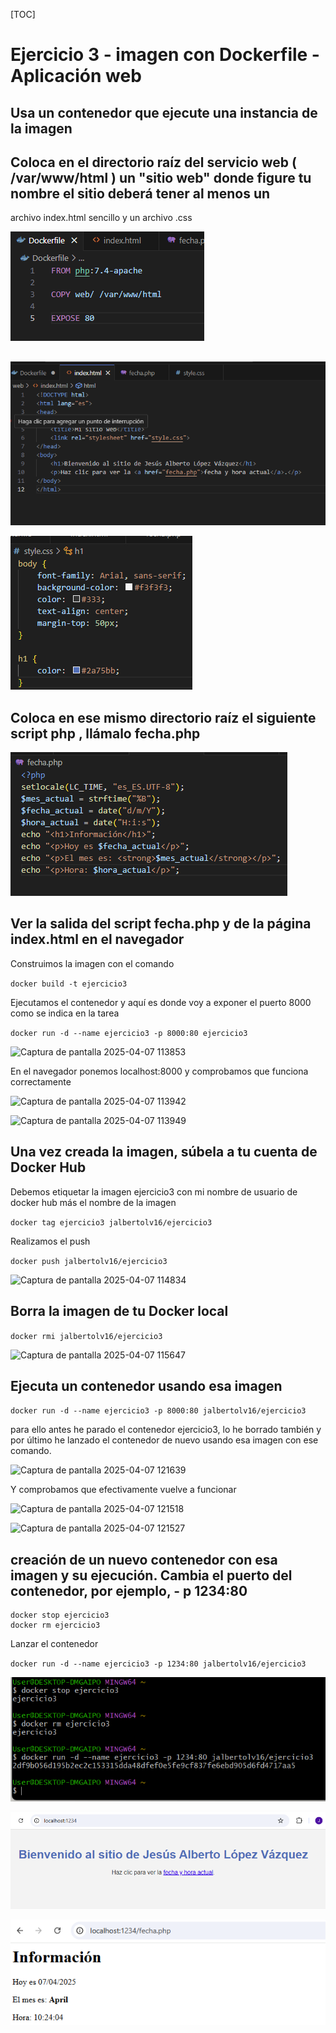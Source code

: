 [TOC]

# Ejercicio 3 - imagen con Dockerfile - Aplicación web
## Usa un contenedor que ejecute una instancia de la imagen

## Coloca en el directorio raíz del servicio web ( /var/www/html ) un "sitio web" donde figure tu nombre el sitio deberá tener al menos un
archivo index.html sencillo y un archivo .css

![Captura de pantalla 2025-04-07 112247](./README.assets/Captura%20de%20pantalla%202025-04-07%20112247.png)

## 



![Captura de pantalla 2025-04-07 111938](./README.assets/Captura%20de%20pantalla%202025-04-07%20111938.png)

![Captura de pantalla 2025-04-07 111951](./README.assets/Captura%20de%20pantalla%202025-04-07%20111951.png)



## Coloca en ese mismo directorio raíz el siguiente script php , llámalo fecha.php
![Captura de pantalla 2025-04-07 111958](./README.assets/Captura%20de%20pantalla%202025-04-07%20111958-1744018050707-15.png)

## Ver la salida del script fecha.php y de la página index.html en el navegador

Construimos la imagen con el comando 

```docker build -t ejercicio3```

Ejecutamos el contenedor y aquí es donde voy a exponer el puerto 8000 como se indica en la tarea

```docker run -d --name ejercicio3 -p 8000:80 ejercicio3```



![Captura de pantalla 2025-04-07 113853](./README.assets/Captura%20de%20pantalla%202025-04-07%20113853.png)

En el navegador ponemos localhost:8000 y comprobamos que funciona correctamente

![Captura de pantalla 2025-04-07 113942](./README.assets/Captura%20de%20pantalla%202025-04-07%20113942.png)

![Captura de pantalla 2025-04-07 113949](./README.assets/Captura%20de%20pantalla%202025-04-07%20113949.png)

## Una vez creada la imagen, súbela a tu cuenta de Docker Hub

Debemos etiquetar la imagen ejercicio3 con mi nombre de usuario de docker hub más el nombre de la imagen

`docker tag ejercicio3 jalbertolv16/ejercicio3`

Realizamos el push

`docker push jalbertolv16/ejercicio3`

![Captura de pantalla 2025-04-07 114834](./README.assets/Captura%20de%20pantalla%202025-04-07%20114834.png)

## Borra la imagen de tu Docker local

`docker rmi jalbertolv16/ejercicio3`

![Captura de pantalla 2025-04-07 115647](./README.assets/Captura%20de%20pantalla%202025-04-07%20115647.png)

## Ejecuta un contenedor usando esa imagen

`docker run -d --name ejercicio3 -p 8000:80 jalbertolv16/ejercicio3`

para ello antes he parado el contenedor ejercicio3, lo he borrado también y por último he lanzado el contenedor de nuevo usando esa imagen con ese comando.

![Captura de pantalla 2025-04-07 121639](./README.assets/Captura%20de%20pantalla%202025-04-07%20121639.png)

Y comprobamos que efectivamente vuelve a funcionar

![Captura de pantalla 2025-04-07 121518](./README.assets/Captura%20de%20pantalla%202025-04-07%20121518.png)

![Captura de pantalla 2025-04-07 121527](./README.assets/Captura%20de%20pantalla%202025-04-07%20121527.png)

## creación de un nuevo contenedor con esa imagen y su ejecución. Cambia el puerto del contenedor, por ejemplo, - p 1234:80

``` Eliminar y detener contenedor en marcha
docker stop ejercicio3
docker rm ejercicio3

```

Lanzar el contenedor 

`docker run -d --name ejercicio3 -p 1234:80 jalbertolv16/ejercicio3`



![Captura de pantalla 2025-04-07 122339](./README.assets/Captura%20de%20pantalla%202025-04-07%20122339.png)

![Captura de pantalla 2025-04-07 122404](./README.assets/Captura%20de%20pantalla%202025-04-07%20122404.png)

![Captura de pantalla 2025-04-07 122410](./README.assets/Captura%20de%20pantalla%202025-04-07%20122410.png)

